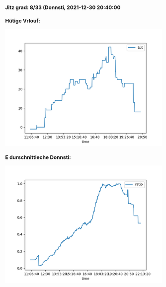 ### Jitz grad: 8/33 (Donnsti, 2021-12-30 20:40:00

### Hütige Vrlouf:
![Graph](Today.png)

### E durschnittleche Donnsti:
![Graph](Donnsti.png)